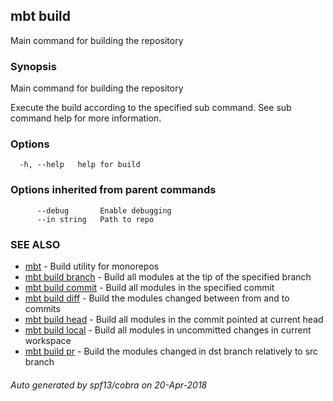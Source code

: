## mbt build

Main command for building the repository

### Synopsis


Main command for building the repository

Execute the build according to the specified sub command.
See sub command help for more information.


### Options

```
  -h, --help   help for build
```

### Options inherited from parent commands

```
      --debug       Enable debugging
      --in string   Path to repo
```

### SEE ALSO
* [mbt](mbt.md)	 - Build utility for monorepos
* [mbt build branch](mbt_build_branch.md)	 - Build all modules at the tip of the specified branch
* [mbt build commit](mbt_build_commit.md)	 - Build all modules in the specified commit
* [mbt build diff](mbt_build_diff.md)	 - Build the modules changed between from and to commits
* [mbt build head](mbt_build_head.md)	 - Build all modules in the commit pointed at current head
* [mbt build local](mbt_build_local.md)	 - Build all modules in uncommitted changes in current workspace
* [mbt build pr](mbt_build_pr.md)	 - Build the modules changed in dst branch relatively to src branch

###### Auto generated by spf13/cobra on 20-Apr-2018
